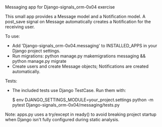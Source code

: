 Messaging app for Django-signals_orm-0x04 exercise

This small app provides a Message model and a Notification model.
A post_save signal on Message automatically creates a Notification for the receiving user.

To use:
- Add 'Django-signals_orm-0x04.messaging' to INSTALLED_APPS in your Django project settings.
- Run migrations: python manage.py makemigrations messaging && python manage.py migrate
- Create users and create Message objects; Notifications are created automatically.

Tests:
- The included tests use Django TestCase. Run them with:

    $ env DJANGO_SETTINGS_MODULE=your_project.settings python -m pytest Django-signals_orm-0x04/messaging/tests.py

Note: apps.py uses a try/except in ready() to avoid breaking project startup when Django isn't fully configured during static analysis.
